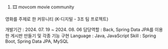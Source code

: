 1. 🎞 movcom
movie community

영화를 주제로 한 커뮤니티 (K-디지털 - 3조 팀 프로젝트)

개발기간 : 2024. 07. 19 ~ 2024. 08. 06
담당역할 : Back, Spring Data JPA를 이용한 게시판 만들기 및 각종 기능 구현
Language : Java, JavaScript
Skill : Spring Boot, Spring Data JPA, MySQL
